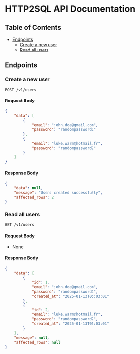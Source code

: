 # HTTP2SQL API Documentation

## Table of Contents

- [Endpoints](#endpoints)
  - [Create a new user](#create-a-new-user)
  - [Read all users](#read-all-users)

## Endpoints

### Create a new user

```http
POST /v1/users
```

#### Request Body

```json
{
    "data": [
        {
            "email": "john.doe@gmail.com",
            "password": "randompassword1"
        },
        {
            "email": "luke.warm@hotmail.fr",
            "password": "randompassword2"
        }
    ]
}
```

#### Response Body

```json
{
    "data": null,
    "message": "Users created successfully",
    "affected_rows": 2
}
```

### Read all users

```http
GET /v1/users
```

#### Request Body

- None

#### Response Body

```json
{
    "data": [
        {
            "id": 1,
            "email": "john.doe@gmail.com",
            "password": "randompassword1",
            "created_at": "2025-01-13T05:03:01"
        },
        {
            "id": 2,
            "email": "luke.warm@hotmail.fr",
            "password": "randompassword2",
            "created_at": "2025-01-13T05:03:01"
        }
    ],
    "message": null,
    "affected_rows": null
}
```